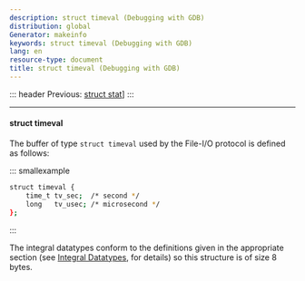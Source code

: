 ```yaml
---
description: struct timeval (Debugging with GDB)
distribution: global
Generator: makeinfo
keywords: struct timeval (Debugging with GDB)
lang: en
resource-type: document
title: struct timeval (Debugging with GDB)
---
```

::: header
Previous: [struct stat](struct-stat.html#struct-stat)]
:::

---

#### struct timeval

The buffer of type `struct timeval` used by the File-I/O protocol is defined as follows:

::: smallexample

```bash
struct timeval {
    time_t tv_sec;  /* second */
    long   tv_usec; /* microsecond */
};
```

:::

The integral datatypes conform to the definitions given in the appropriate section (see [Integral Datatypes](Integral-Datatypes.html#Integral-Datatypes), for details) so this structure is of size 8 bytes.
